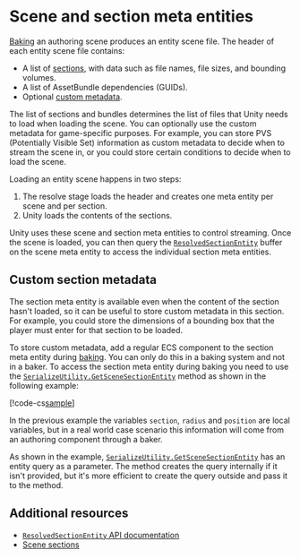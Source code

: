 # Scene and section meta entities

[Baking](baking.md) an authoring scene produces an entity scene file. The header of each entity scene file contains:

* A list of [sections](streaming-scene-sections.md), with data such as file names, file sizes, and bounding volumes.
* A list of AssetBundle dependencies (GUIDs).
* Optional [custom metadata](#custom-section-metadata).

The list of sections and bundles determines the list of files that Unity needs to load when loading the scene. You can optionally use the custom metadata for game-specific purposes. For example, you can store PVS (Potentially Visible Set) information as custom metadata to decide when to stream the scene in, or you could store certain conditions to decide when to load the scene.

Loading an entity scene happens in two steps:

1. The resolve stage loads the header and creates one meta entity per scene and per section. 
1. Unity loads the contents of the sections.

Unity uses these scene and section meta entities to control streaming. Once the scene is loaded, you can then query the [`ResolvedSectionEntity`](xref:Unity.Scenes.ResolvedSectionEntity) buffer on the scene meta entity to access the individual section meta entities.

## Custom section metadata

The section meta entity is available even when the content of the section hasn't loaded, so it can be useful to store custom metadata in this section. For example, you could store the dimensions of a bounding box that the player must enter for that section to be loaded.

To store custom metadata, add a regular ECS component to the section meta entity during [baking](baking.md). You can only do this in a baking system and not in a baker. To access the section meta entity during baking you need to use the [`SerializeUtility.GetSceneSectionEntity`](xref:Unity.Entities.Serialization.SerializeUtility.GetSceneSectionEntity*) method as shown in the following example:

[!code-cs[sample](../DocCodeSamples.Tests/StreamingExamples.cs#section_metadata)]

In the previous example the variables `section`, `radius` and `position` are local variables, but in a real world case scenario this information will come from an authoring component through a baker. 

As shown in the example, [`SerializeUtility.GetSceneSectionEntity`](xref:Unity.Entities.Serialization.SerializeUtility.GetSceneSectionEntity*) has an entity query as a parameter. The method creates the query internally if it isn't provided, but it's more efficient to create the query outside and pass it to the method.

## Additional resources

* [`ResolvedSectionEntity` API documentation](xref:Unity.Scenes.ResolvedSectionEntity)
* [Scene sections](streaming-scene-sections.md)
